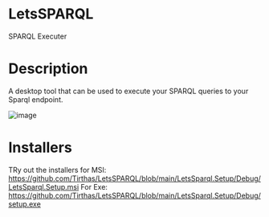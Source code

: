 # LetsSPARQL
SPARQL Executer

# Description
A desktop tool that can be used to execute your SPARQL queries to your Sparql endpoint.

![image](https://github.com/Tirthas/LetsSPARQL/assets/125270530/c4d88337-14b6-4c6c-bcaf-90f23001264b)



# Installers
TRy out the installers 
for MSI: https://github.com/Tirthas/LetsSPARQL/blob/main/LetsSparql.Setup/Debug/LetsSparql.Setup.msi
For Exe: https://github.com/Tirthas/LetsSPARQL/blob/main/LetsSparql.Setup/Debug/setup.exe 

